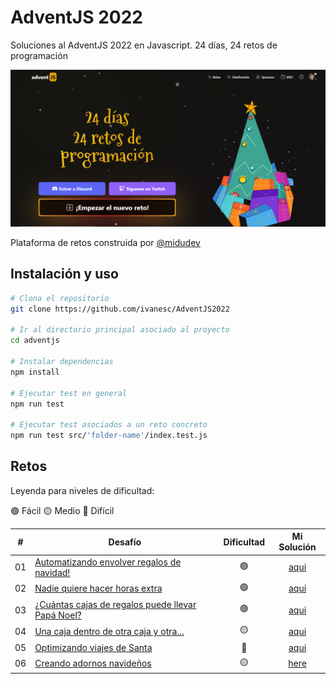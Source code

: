 # AdventJS 2022

Soluciones al AdventJS 2022 en Javascript. 24 días, 24 retos de programación

<img alt="AdventJS 2022" src="/images/AdventJS2022.png" width="1200" />

Plataforma de retos construida por [@midudev](https://twitter.com/midudev)

## Instalación y uso

```bash
# Clona el repositorio
git clone https://github.com/ivanesc/AdventJS2022

# Ir al directorio principal asociado al proyecto
cd adventjs

# Instalar dependencias
npm install

# Ejecutar test en general
npm run test

# Ejecutar test asociados a un reto concreto
npm run test src/'folder-name'/index.test.js
```

## Retos

Leyenda para niveles de dificultad:

🟢 Fácil 🟡 Medio 🔴 Difícil

|  #  | Desafío                                                                                   | Dificultad |                                                   Mi Solución                                                    |
| :-: | ------------------------------------------------------------------------------------------- | :--------: | :--------------------------------------------------------------------------------------------------------------: |
| 01  | [Automatizando envolver regalos de navidad!](https://adventjs.dev/challenges/2022/1)        |     🟢     |    [aqui](https://github.com/ivanesc/AdventJS2022/src/01-regalos-de-navidad)    |
| 02  | [Nadie quiere hacer horas extra](https://adventjs.dev/challenges/2022/2)                    |     🟢     |       [aqui](https://github.com/ivanesc/AdventJS2022/src/02-horas-extra)        |
| 03  | [¿Cuántas cajas de regalos puede llevar Papá Noel?](https://adventjs.dev/challenges/2022/3) |     🟢     |     [aqui](https://github.com/ivanesc/AdventJS2022/src/03-cajas-de-regalo)      |
| 04  | [Una caja dentro de otra caja y otra...](https://adventjs.dev/challenges/2022/4)            |     🟡     | [aqui](https://github.com/ivanesc/AdventJS2022/src/04-caja-dentro-de-otra-caja) |
| 05  | [Optimizando viajes de Santa](https://adventjs.dev/challenges/2022/5)                       |     🔴     |    [aqui](https://github.com/ivanesc/AdventJS2022/src/05-optimizando-viajes)    |
| 06  | [Creando adornos navideños](https://adventjs.dev/challenges/2022/6)                         |     🟡     |    [here](https://github.com/ivanesc/AdventJS2022/src/06-adornos-navideños)     |